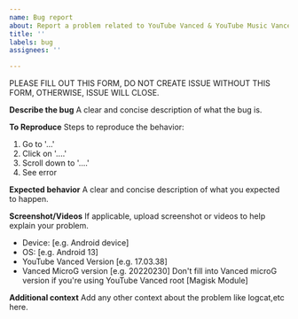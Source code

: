 ```yaml
---
name: Bug report
about: Report a problem related to YouTube Vanced & YouTube Music Vanced
title: ''
labels: bug
assignees: ''

---
```


PLEASE FILL OUT THIS FORM, DO NOT CREATE ISSUE WITHOUT THIS FORM, OTHERWISE, ISSUE WILL CLOSE. 

**Describe the bug**
A clear and concise description of what the bug is.

**To Reproduce**
Steps to reproduce the behavior:
1. Go to '...'
2. Click on '....'
3. Scroll down to '....'
4. See error

**Expected behavior**
A clear and concise description of what you expected to happen.

**Screenshot/Videos**
If applicable, upload screenshot or videos to help explain your problem.

- Device: [e.g. Android device]
- OS: [e.g. Android 13]
- YouTube Vanced Version [e.g. 17.03.38]
- Vanced MicroG version [e.g. 20220230]
   Don't fill into Vanced microG version if you're
   using YouTube Vanced root [Magisk Module]

**Additional context**
Add any other context about the problem like logcat,etc here.

